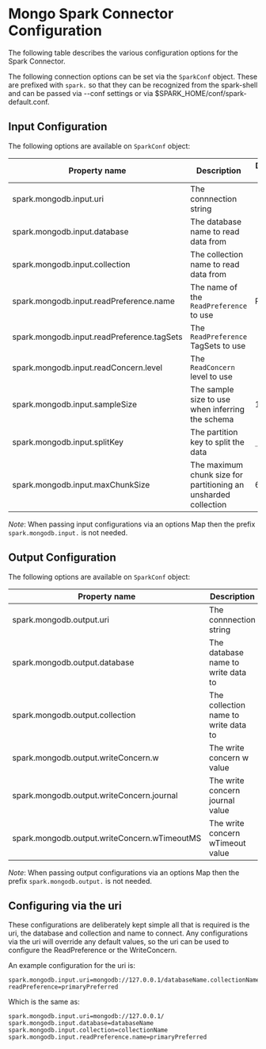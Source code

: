 # Mongo Spark Connector Configuration

The following table describes the various configuration options for the Spark Connector. 

The following connection options can be set via the `SparkConf` object. These are prefixed with `spark.` so that they can be recognized
from the spark-shell and can be passed via --conf settings or via $SPARK_HOME/conf/spark-default.conf.

## Input Configuration

The following options are available on `SparkConf` object:

Property name                              | Description                                                       | Default value
-------------------------------------------|-------------------------------------------------------------------|--------------------
spark.mongodb.input.uri                    | The connnection string                                            |
spark.mongodb.input.database               | The database name to read data from                               |
spark.mongodb.input.collection             | The collection name to read data from                             |
spark.mongodb.input.readPreference.name    | The name of the `ReadPreference` to use                           | Primary
spark.mongodb.input.readPreference.tagSets | The `ReadPreference` TagSets to use                               |
spark.mongodb.input.readConcern.level      | The `ReadConcern` level to use                                    |
spark.mongodb.input.sampleSize             | The sample size to use when inferring the schema                  | 1000
spark.mongodb.input.splitKey               | The partition key to split the data                               | `_id`
spark.mongodb.input.maxChunkSize           | The maximum chunk size for partitioning an unsharded collection   | 64 MB

*Note*: When passing input configurations via an options Map then the prefix `spark.mongodb.input.` is not needed.

## Output Configuration

The following options are available on `SparkConf` object:

Property name                                | Description                                                     | Default value
---------------------------------------------|-----------------------------------------------------------------|--------------------
spark.mongodb.output.uri                     | The connnection string                                          |
spark.mongodb.output.database                | The database name to write data to                              |
spark.mongodb.output.collection              | The collection name to write data to                            |
spark.mongodb.output.writeConcern.w          | The write concern w value                                       | (WriteConcern.ACKNOWLEDGED)
spark.mongodb.output.writeConcern.journal    | The write concern journal value                                 |
spark.mongodb.output.writeConcern.wTimeoutMS | The write concern wTimeout value                                |


*Note*: When passing output configurations via an options Map then the prefix `spark.mongodb.output.` is not needed.

## Configuring via the uri

These configurations are deliberately kept simple all that is required is the uri, the database and collection and name to connect.
Any configurations via the uri will override any default values, so the uri can be used to configure the ReadPreference or the WriteConcern.

An example configuration for the uri is:
```
spark.mongodb.input.uri=mongodb://127.0.0.1/databaseName.collectionName?readPreference=primaryPreferred
```

Which is the same as:
```
spark.mongodb.input.uri=mongodb://127.0.0.1/
spark.mongodb.input.database=databaseName
spark.mongodb.input.collection=collectionName
spark.mongodb.input.readPreference.name=primaryPreferred
```
